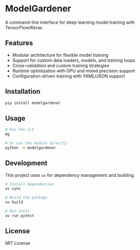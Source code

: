 # ModelGardener

A command-line interface for deep learning model training with TensorFlow/Keras.

## Features

- Modular architecture for flexible model training
- Support for custom data loaders, models, and training loops
- Cross-validation and custom training strategies
- Runtime optimization with GPU and mixed precision support
- Configuration-driven training with YAML/JSON support

## Installation

```bash
pip install modelgardener
```

## Usage

```bash
# Run the CLI
mg

# Or use the module directly
python -m modelgardener
```

## Development

This project uses `uv` for dependency management and building.

```bash
# Install dependencies
uv sync

# Build the package
uv build

# Run tests
uv run pytest
```

## License

MIT License
